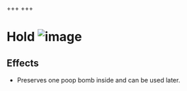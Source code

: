 +++
+++

 # Hold ![image](/image/Hold.png) 

Effects
---------


* Preserves one poop bomb inside and can be used later.


